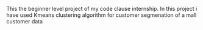 This the beginner level project of my code clause internship. In this project i have used Kmeans clustering algorithm for customer segmenation of a mall customer data
